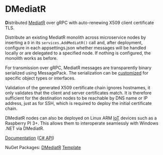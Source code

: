 # DMediatR

**D**istributed [MediatR](https://github.com/jbogard/MediatR) over gRPC with
auto-renewing X509 client certificate TLS.

Distribute an existing MediatR monolith across microservice nodes by inserting
a `D` in its `services.AddMediatR()` call and, after deployment, configure in
each appsettings.json whether messages will be handled locally or are delegated
to a specified node. If nothing is configured, the monolith works as before.

For transmission over gRPC, MediatR messages are transparently binary serialized
using MessagePack. The serialization can be
[customized](https://toniarnold.github.io/DMediatR/docs/serializer.html) for
specific object types or interfaces.

Validation of the generated X509 certificate chain ignores hostnames, it only
validates that the client and server certificates match. It is therefore
sufficient for the destination nodes to be reachable by DNS name or IP address,
just as for SSH, which is required to deploy the initial certificate chain.

DMediatR nodes can also be deployed on Linux ARM
[IoT](https://toniarnold.github.io/DMediatR/docs/iot.html) devices such as a
Raspberry PI 3+. This allows them to interoperate seamlessly with Windows .NET
via DMediatR.

[Documentation](https://toniarnold.github.io/DMediatR/) 
([C# API](https://toniarnold.github.io/DMediatR/api/DMediatR.html))

NuGet Packages: [DMediatR](https://www.nuget.org/packages/DMediatR)
[Template](https://www.nuget.org/packages/DMediatRNodeTemplate)
